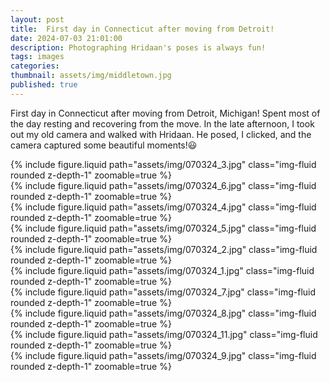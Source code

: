 ```yaml
---
layout: post
title:  First day in Connecticut after moving from Detroit! 
date: 2024-07-03 21:01:00
description: Photographing Hridaan's poses is always fun!
tags: images
categories:
thumbnail: assets/img/middletown.jpg
published: true
---
```

First day in Connecticut after moving from Detroit, Michigan! Spent most of the day resting and recovering from the move. In the late afternoon, I took out my old camera and walked with Hridaan. He posed, I clicked, and the camera captured some beautiful moments!😃

<div class="row mt-3">
    <div class="col-sm mt-3 mt-md-0">
        {% include figure.liquid path="assets/img/070324_3.jpg" class="img-fluid rounded z-depth-1" zoomable=true %}
    </div>
    <div class="col-sm mt-3 mt-md-0">
        {% include figure.liquid path="assets/img/070324_6.jpg" class="img-fluid rounded z-depth-1" zoomable=true %}
    </div>
</div>
<div class="caption"></div>

<div class="row mt-3">
    <div class="col-sm mt-3 mt-md-0">
        {% include figure.liquid path="assets/img/070324_4.jpg" class="img-fluid rounded z-depth-1" zoomable=true %}
    </div>
    <div class="col-sm mt-3 mt-md-0">
        {% include figure.liquid path="assets/img/070324_5.jpg" class="img-fluid rounded z-depth-1" zoomable=true %}
    </div>
</div>

<div style="text-align: justify"> </div>

<div class="row mt-3">
    <div class="col-sm mt-3 mt-md-0">
        {% include figure.liquid path="assets/img/070324_2.jpg" class="img-fluid rounded z-depth-1" zoomable=true %}
    </div>
    <div class="col-sm mt-3 mt-md-0">
        {% include figure.liquid path="assets/img/070324_1.jpg" class="img-fluid rounded z-depth-1" zoomable=true %}
    </div>
    <div class="col-sm mt-3 mt-md-0">
        {% include figure.liquid path="assets/img/070324_7.jpg" class="img-fluid rounded z-depth-1" zoomable=true %}
    </div>
</div>
<div class="row mt-3">
    <div class="col-sm mt-3 mt-md-0">
        {% include figure.liquid path="assets/img/070324_8.jpg" class="img-fluid rounded z-depth-1" zoomable=true %}
    </div>
    <div class="col-sm mt-3 mt-md-0">
        {% include figure.liquid path="assets/img/070324_11.jpg" class="img-fluid rounded z-depth-1" zoomable=true %}
    </div>
    <div class="col-sm mt-3 mt-md-0">
        {% include figure.liquid path="assets/img/070324_9.jpg" class="img-fluid rounded z-depth-1" zoomable=true %}
    </div>
</div>
<div class="commentbox"></div>
<script src="https://unpkg.com/commentbox.io/dist/commentBox.min.js"></script>
<script>commentBox('5643818711908352-proj')</script>

